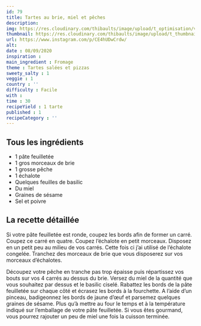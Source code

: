 ```yaml
---
id: 79
title: Tartes au brie, miel et pêches
description: 
img: https://res.cloudinary.com/thibaults/image/upload/t_optimisation/v1600456153/Recipes/20200908_tarte_peche.jpg
thumbnail: https://res.cloudinary.com/thibaults/image/upload/t_thumbnail_josie/v1600456153/Recipes/20200908_tarte_peche.jpg
url: https://www.instagram.com/p/CE4hUDwCrdw/
alt: 
date : 08/09/2020
inspiration : 
main_ingredient : Fromage
theme : Tartes salées et pizzas
sweety_salty : 1
veggie : 1
country : ''
difficulty : Facile
with : 
time : 30
recipeYield : 1 tarte
published : 1
recipeCategory : ''
---
```


## Tous les ingrédients
 - 1 pâte feuilletée
 - 1 gros morceaux de brie
 - 1 grosse pêche
 - 1 échalote
 - Quelques feuilles de basilic
 - Du miel
 - Graines de sésame
 - Sel et poivre

## La recette détaillée
Si votre pâte feuilletée est ronde, coupez les bords afin de former un carré. Coupez ce carré en quatre. Coupez l’échalote en petit morceaux. Disposez en un petit peu au milieu de vos carrés. Cette fois ci j’ai utilisé de l’échalote congelée. Tranchez des morceaux de brie que vous disposerez sur vos morceaux d’échalotes.

Découpez votre pêche en tranche pas trop épaisse puis répartissez vos bouts sur vos 4 carrés au dessus du brie. Versez du miel de la quantité que vous souhaitez par dessus et le basilic ciselé. Rabattez les bords de la pâte feuilletée sur chaque côté et écrasez les bords à la fourchette. A l’aide d’un pinceau, badigeonnez les bords de jaune d’œuf et parsemez quelques graines de sésame. Plus qu’à mettre au four le temps et à la température indiqué sur l’emballage de votre pâte feuilletée. Si vous êtes gourmand, vous pourrez rajouter un peu de miel une fois la cuisson terminée.